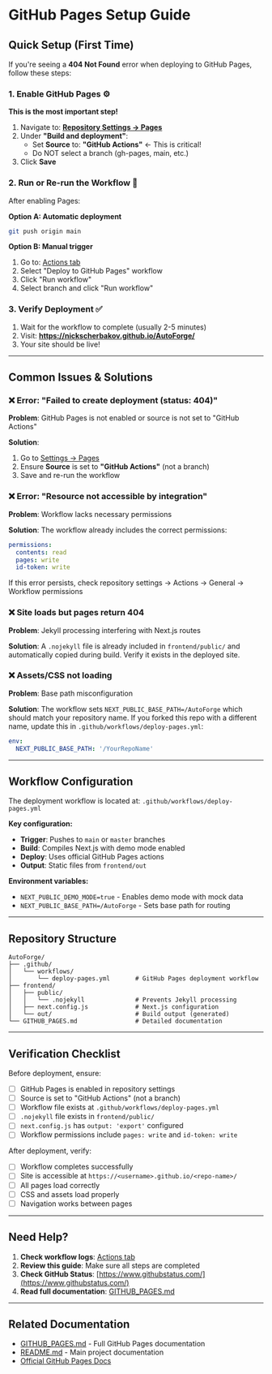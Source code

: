 # GitHub Pages Setup Guide

## Quick Setup (First Time)

If you're seeing a **404 Not Found** error when deploying to GitHub Pages, follow these steps:

### 1. Enable GitHub Pages ⚙️

**This is the most important step!**

1. Navigate to: **[Repository Settings → Pages](https://github.com/NickScherbakov/AutoForge/settings/pages)**
2. Under **"Build and deployment"**:
   - Set **Source** to: **"GitHub Actions"** ← This is critical!
   - Do NOT select a branch (gh-pages, main, etc.)
3. Click **Save**

### 2. Run or Re-run the Workflow 🔄

After enabling Pages:

**Option A: Automatic deployment**
```bash
git push origin main
```

**Option B: Manual trigger**
1. Go to: [Actions tab](https://github.com/NickScherbakov/AutoForge/actions)
2. Select "Deploy to GitHub Pages" workflow
3. Click "Run workflow"
4. Select branch and click "Run workflow"

### 3. Verify Deployment ✅

1. Wait for the workflow to complete (usually 2-5 minutes)
2. Visit: **https://nickscherbakov.github.io/AutoForge/**
3. Your site should be live!

---

## Common Issues & Solutions

### ❌ Error: "Failed to create deployment (status: 404)"

**Problem**: GitHub Pages is not enabled or source is not set to "GitHub Actions"

**Solution**:
1. Go to [Settings → Pages](https://github.com/NickScherbakov/AutoForge/settings/pages)
2. Ensure **Source** is set to **"GitHub Actions"** (not a branch)
3. Save and re-run the workflow

### ❌ Error: "Resource not accessible by integration"

**Problem**: Workflow lacks necessary permissions

**Solution**:
The workflow already includes the correct permissions:
```yaml
permissions:
  contents: read
  pages: write
  id-token: write
```
If this error persists, check repository settings → Actions → General → Workflow permissions

### ❌ Site loads but pages return 404

**Problem**: Jekyll processing interfering with Next.js routes

**Solution**:
A `.nojekyll` file is already included in `frontend/public/` and automatically copied during build. Verify it exists in the deployed site.

### ❌ Assets/CSS not loading

**Problem**: Base path misconfiguration

**Solution**:
The workflow sets `NEXT_PUBLIC_BASE_PATH=/AutoForge` which should match your repository name. If you forked this repo with a different name, update this in `.github/workflows/deploy-pages.yml`:
```yaml
env:
  NEXT_PUBLIC_BASE_PATH: '/YourRepoName'
```

---

## Workflow Configuration

The deployment workflow is located at: `.github/workflows/deploy-pages.yml`

**Key configuration:**
- **Trigger**: Pushes to `main` or `master` branches
- **Build**: Compiles Next.js with demo mode enabled
- **Deploy**: Uses official GitHub Pages actions
- **Output**: Static files from `frontend/out`

**Environment variables:**
- `NEXT_PUBLIC_DEMO_MODE=true` - Enables demo mode with mock data
- `NEXT_PUBLIC_BASE_PATH=/AutoForge` - Sets base path for routing

---

## Repository Structure

```
AutoForge/
├── .github/
│   └── workflows/
│       └── deploy-pages.yml       # GitHub Pages deployment workflow
├── frontend/
│   ├── public/
│   │   └── .nojekyll              # Prevents Jekyll processing
│   ├── next.config.js             # Next.js configuration
│   └── out/                       # Build output (generated)
└── GITHUB_PAGES.md                # Detailed documentation
```

---

## Verification Checklist

Before deployment, ensure:

- [ ] GitHub Pages is enabled in repository settings
- [ ] Source is set to "GitHub Actions" (not a branch)
- [ ] Workflow file exists at `.github/workflows/deploy-pages.yml`
- [ ] `.nojekyll` file exists in `frontend/public/`
- [ ] `next.config.js` has `output: 'export'` configured
- [ ] Workflow permissions include `pages: write` and `id-token: write`

After deployment, verify:

- [ ] Workflow completes successfully
- [ ] Site is accessible at `https://<username>.github.io/<repo-name>/`
- [ ] All pages load correctly
- [ ] CSS and assets load properly
- [ ] Navigation works between pages

---

## Need Help?

1. **Check workflow logs**: [Actions tab](https://github.com/NickScherbakov/AutoForge/actions)
2. **Review this guide**: Make sure all steps are completed
3. **Check GitHub Status**: [https://www.githubstatus.com/](https://www.githubstatus.com/)
4. **Read full documentation**: [GITHUB_PAGES.md](./GITHUB_PAGES.md)

---

## Related Documentation

- [GITHUB_PAGES.md](./GITHUB_PAGES.md) - Full GitHub Pages documentation
- [README.md](./README.md) - Main project documentation
- [Official GitHub Pages Docs](https://docs.github.com/en/pages/getting-started-with-github-pages/about-github-pages)

